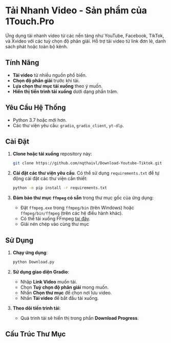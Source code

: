 # Tải Nhanh Video - Sản phẩm của 1Touch.Pro

Ứng dụng tải nhanh video từ các nền tảng như YouTube, Facebook, TikTok, và Xvideo với các tuỳ chọn độ phân giải. Hỗ trợ tải video từ link đơn lẻ, danh sách phát hoặc toàn bộ kênh.

## Tính Năng
- **Tải video** từ nhiều nguồn phổ biến.
- **Chọn độ phân giải** trước khi tải.
- **Lựa chọn thư mục tải xuống** theo ý muốn.
- **Hiển thị tiến trình tải xuống** dưới dạng phần trăm.

## Yêu Cầu Hệ Thống
- Python 3.7 hoặc mới hơn.
- Các thư viện yêu cầu: `gradio`, `gradio_client`, `yt-dlp`.

## Cài Đặt
1. **Clone hoặc tải xuống** repository này:
    ```bash
    git clone https://github.com/nqthaivl/Download-Youtube-Tiktok.git
    ```

2. **Cài đặt các thư viện yêu cầu**. Có thể sử dụng `requirements.txt` để tự động cài đặt các thư viện cần thiết:
    ```bash
    python -m pip install -r requirements.txt
    ```

3. **Đảm bảo thư mục `ffmpeg` có sẵn** trong thư mục gốc của ứng dụng:
   - Đặt `ffmpeg.exe` trong `ffmpeg/bin` (trên Windows) hoặc `ffmpeg/bin/ffmpeg` (trên các hệ điều hành khác).
   - Có thể tải xuống FFmpeg [tại đây](https://ffmpeg.org/download.html).
   - Giải nén chép vào cùng thư mục

## Sử Dụng
1. **Chạy ứng dụng**:
    ```bash
    python Download.py
    ```

2. **Sử dụng giao diện Gradio**:
    - Nhập **Link Video** muốn tải.
    - Chọn **Tuỳ chọn độ phân giải** mong muốn.
    - Nhấn **Chọn thư mục** để chọn nơi lưu video.
    - Nhấn **Tải video** để bắt đầu tải xuống.

3. **Theo dõi tiến trình tải**:
   - Quá trình tải sẽ hiển thị trong phần **Download Progress**.

## Cấu Trúc Thư Mục
